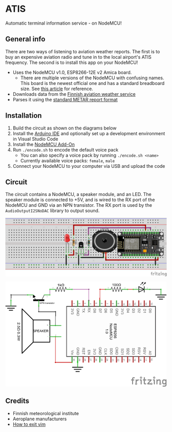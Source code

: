 # ATIS

Automatic terminal information service - on NodeMCU!

## General info

There are two ways of listening to aviation weather reports.
The first is to buy an expensive aviation radio and tune in to the local airport's ATIS frequency.
The second is to install this app on your NodeMCU!

- Uses the NodeMCU v1.0, ESP8266-12E v2 Amica board.
    - There are multiple versions of the NodeMCU with confusing names.
    This board is the newest official one and has a standard breadboard size.
    See [this article](https://frightanic.com/iot/comparison-of-esp8266-nodemcu-development-boards/) for reference.
- Downloads data from the [Finnish aviation weather service](https://ilmailusaa.fi)
- Parses it using the [standard METAR report format](https://ilmailusaa.fi/pdf/Saahaitari_01-2021.pdf)

## Installation

1. Build the circuit as shown on the diagrams below
1. Install the [Arduino IDE](https://www.arduino.cc/en/main/software) and optionally set up a development environment in Visual Studio Code
1. Install the [NodeMCU Add-On](https://randomnerdtutorials.com/how-to-install-esp8266-board-arduino-ide/)
1. Run `./encode.sh` to encode the default voice pack
    - You can also specify a voice pack by running `./encode.sh <name>`
    - Currently available voice packs: `female`, `male`
1. Connect your NodeMCU to your computer via USB and upload the code

## Circuit

The circuit contains a NodeMCU, a speaker module, and an LED.
The speaker module is connected to +5V, and is wired to the RX port of the NodeMCU and GND via an NPN transistor.
The RX port is used by the `AudioOutputI2SNoDAC` library to output sound.

![Breadboard diagram](/meta/ATIS_bb.png)

![Schematic diagram](/meta/ATIS_schem.png)

## Credits

- Finnish meteorological institute
- Aeroplane manufacturers
- [How to exit vim](https://stackoverflow.com/questions/11828270/how-do-i-exit-the-vim-editor)
